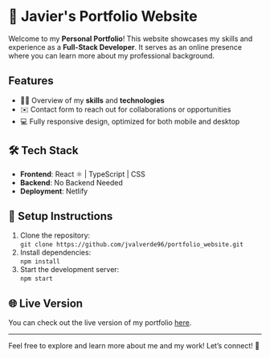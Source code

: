 # 🌟 Javier's Portfolio Website

Welcome to my **Personal Portfolio**! This website showcases my skills and experience as a **Full-Stack Developer**. It serves as an online presence where you can learn more about my professional background.

## Features
- 🧑‍💻 Overview of my **skills** and **technologies**  
- ✉️ Contact form to reach out for collaborations or opportunities  
- 💻 Fully responsive design, optimized for both mobile and desktop  

## 🛠 Tech Stack
- **Frontend**: React ⚛️ | TypeScript | CSS
- **Backend**: No Backend Needed
- **Deployment**: Netlify

## 🚀 Setup Instructions
1. Clone the repository:  
   `git clone https://github.com/jvalverde96/portfolio_website.git`
2. Install dependencies:  
   `npm install`
3. Start the development server:  
   `npm start`

## 🌐 Live Version  
You can check out the live version of my portfolio [here](https://curlydev.netlify.app/).

---

Feel free to explore and learn more about me and my work! Let’s connect! 🤝  
